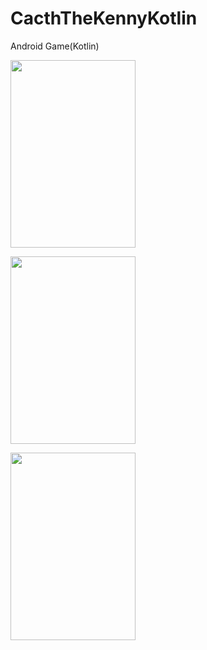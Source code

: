 # CacthTheKennyKotlin

Android Game(Kotlin)

<img src="https://user-images.githubusercontent.com/27291967/73939872-6bc0a580-48fb-11ea-8bed-47cd6d93a3c4.png" 
width=200 height=300 >

<img src="https://user-images.githubusercontent.com/27291967/73939883-6e22ff80-48fb-11ea-898a-3709c6c85ed1.png" 
width=200 height=300 >

<img src="https://user-images.githubusercontent.com/27291967/73939890-6fecc300-48fb-11ea-8ab4-7bf99c8756e4.png" 
width=200 height=300 >
